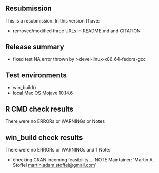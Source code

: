 ## Resubmission
This is a resubmission. In this version I have:

* removed/modified three URLs in README.md and CITATION

## Release summary
* fixed test NA error thrown by r-devel-linux-x86_64-fedora-gcc
  
## Test environments
* win_build()
* local Mac OS Mojave 10.14.6

## R CMD check results
There were no ERRORs or WARNINGs or Notes 

## win_build check results
There were no ERRORs or WARNINGs and 1 Note:
* checking CRAN incoming feasibility ... NOTE
Maintainer: 'Martin A. Stoffel <martin.adam.stoffel@gmail.com>'



